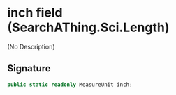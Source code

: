 # inch field (SearchAThing.Sci.Length)
(No Description)

## Signature
```csharp
public static readonly MeasureUnit inch;
```
